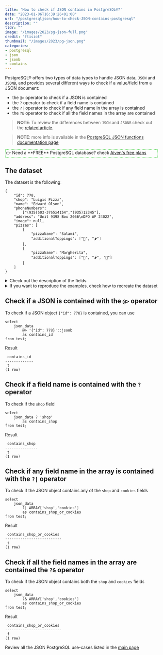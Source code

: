 ```yaml
---
title: 'How to check if JSON contains in PostgreSQL®?'
date: "2023-01-06T16:39:26+01:00"
url: "/postgresqljson/how-to-check-JSON-contains-postgresql"
description: ""
tldr: ""
image: "/images/2023/pg-json-full.png"
credit: "ftisiot"
thumbnail: "/images/2023/pg-json.png"
categories:
- postgresql
- json
- jsonb
- contains
---
```


PostgreSQL® offers two types of data types to handle JSON data, `JSON` and `JSONB`, and provides several different ways to check if a value/field from a JSON document:

<!--more-->

* the `@>` operator to check if a JSON is contained
* the `?` operator to check if a field name is contained
* the `?|` operator to check if any field name in the array is contained
* the `?&` operator to check if all the field names in the array are contained

> **NOTE**: To review the differences between `JSON` and `JSONB` check out the [related article](/postgresqljson/what-are-the-differences-json-jsonb-postgresql).

> **NOTE**: more info is available in the [PostgreSQL JSON functions documentation page](https://www.postgresql.org/docs/current/functions-json.html)

<p style="border:2px dotted #77dd77;"> 👉 Need a **FREE** PostgreSQL database? check <a href="https://go.aiven.io/francesco-signup">Aiven's free plans</a></p>

## The dataset

The dataset is the following:

```
{
    "id": 778,
    "shop": "Luigis Pizza",
    "name": "Edward Olson",
    "phoneNumbers":
        ["(935)503-3765x4154","(935)12345"],
    "address": "Unit 9398 Box 2056\nDPO AP 24022",
    "image": null,
    "pizzas": [
        {
            "pizzaName": "Salami",
            "additionalToppings": ["🥓", "🌶️"]
        },
        {
            "pizzaName": "Margherita",
            "additionalToppings": ["🍌", "🌶️", "🍍"]
        }
    ]
}
```

<details>
  <summary>Check out the description of the fields</summary>
The following examples use a pizza order dataset with an order having:

* `id`: 778
* `shop`: "Luigis Pizza"
* `name`: "Edward Olson"
* `phoneNumbers`:["(935)503-3765x4154","(935)12345"]
* `address`: "Unit 9398 Box 2056\nDPO AP 24022"
* `image`: null
* and two pizzas contained in the `pizzas` item:

```
[
    {
        "pizzaName": "Salami",
        "additionalToppings": ["🥓", "🌶️"]
    },
    {
        "pizzaName": "Margherita",
        "additionalToppings": ["🍌", "🌶️", "🍍"]
    }
]
```
</details>
<details>
  <summary>If you want to reproduce the examples, check how to recreate the dataset</summary>

It can be recreated with the following script:

```
create table test(id serial, json_data jsonb);

insert into test(json_data) values (
'{
    "id": 778,
    "shop": "Luigis Pizza",
    "name": "Edward Olson",
    "phoneNumbers":
        ["(935)503-3765x4154","(935)12345"],
    "address": "Unit 9398 Box 2056\nDPO AP 24022",
    "image": null,
    "pizzas": [
        {
            "pizzaName": "Salami",
            "additionalToppings": ["🥓", "🌶️"]
        },
        {
            "pizzaName": "Margherita",
            "additionalToppings": ["🍌", "🌶️", "🍍"]
        }
    ]
}');
```

</details>

## Check if a JSON is contained with the `@>` operator

To check if a JSON object `{"id": 778}` is contained, you can use

```
select 
    json_data 
        @> '{"id": 778}'::jsonb  
        as contains_id
from test;
```

Result

```
 contains_id
-------------
 t
(1 row)
```

## Check if a field name is contained with the `?` operator

To check if the `shop` field

```
select 
    json_data ? 'shop'
        as contains_shop
from test;
```

Result

```
 contains_shop
---------------
 t
(1 row)
```


## Check if any field name in the array is contained with the `?|` operator


To check if the JSON object contains any of the `shop` and `cookies` fields

```
select 
    json_data 
        ?| ARRAY['shop','cookies']
        as contains_shop_or_cookies
from test;
```

Result

```
 contains_shop_or_cookies
--------------------------
 t
(1 row)
```

## Check if all the field names in the array are contained the `?&` operator

To check if the JSON object contains both the `shop` and `cookies` fields

```
select 
    json_data 
        ?& ARRAY['shop','cookies']
        as contains_shop_or_cookies
from test;
```

Result

```
 contains_shop_or_cookies
--------------------------
 f
(1 row)
```

Review all the JSON PostgreSQL use-cases listed in the [main page](/postgresqljson/main)